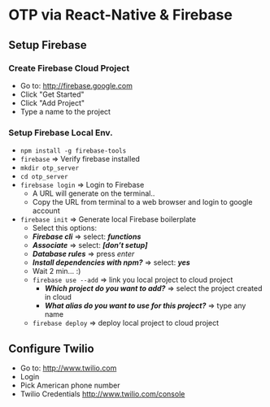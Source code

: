 # OTP via React-Native & Firebase
## Setup Firebase
### Create Firebase Cloud Project
* Go to: http://firebase.google.com
* Click "Get Started"
* Click "Add Project"
* Type a name to the project

### Setup Firebase Local Env.
* ```npm install -g firebase-tools```
* ```firebase``` ⇒ Verify firebase installed
* ```mkdir otp_server```
* ```cd otp_server```
* ```firebsase login``` ⇒ Login to Firebase
  * A URL will generate on the terminal..
  * Copy the URL from terminal to a web browser and login to google account
* ```firebase init``` ⇒ Generate local Firebase boilerplate
  * Select this options:
  * ***Firebase cli*** ⇒ select: ***functions***
  * ***Associate*** ⇒ select: ***[don’t setup]***
  * ***Database rules*** ⇒ press *enter*
  * ***Install dependencies with npm?*** ⇒ select: ***yes***
  * Wait 2 min… :)
  * ```firebase use --add``` ⇒ link you local project to cloud project
    * ***Which project do you want to add?*** ⇒ select the project created in cloud
    * ***What alias do you want to use for this project?*** ⇒ type any name
  * ```firebase deploy``` ⇒ deploy local project to cloud project

## Configure Twilio
* Go to: http://www.twilio.com
* Login
* Pick American phone number
* Twilio Credentials http://www.twilio.com/console
